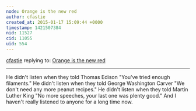 ```yaml
---
node: Orange is the new red
author: cfastie
created_at: 2015-01-17 15:09:44 +0000
timestamp: 1421507384
nid: 11527
cid: 11055
uid: 554
---
```




[cfastie](../profile/cfastie) replying to: [Orange is the new red](../notes/cfastie/01-16-2015/orange-is-the-new-red)

----
He didn't listen when they told Thomas Edison "You've tried enough filaments." He didn't listen when they told George Washington Carver "We don't need any more peanut recipes." He didn't listen when they told Martin Luther King "No more speeches, your last one was plenty good." And I haven't really listened to anyone for a long time now.